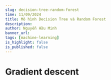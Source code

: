 ```yaml
---
slug: decision-tree-random-forest
time: 11/09/2024
title: Mô hình Decision Tree và Random Forest
description:
author: Nguyễn Hữu Minh
banner_url: 
tags: [machine-learning]
is_highlight: false
is_published: false
---
```


# Gradient descent
